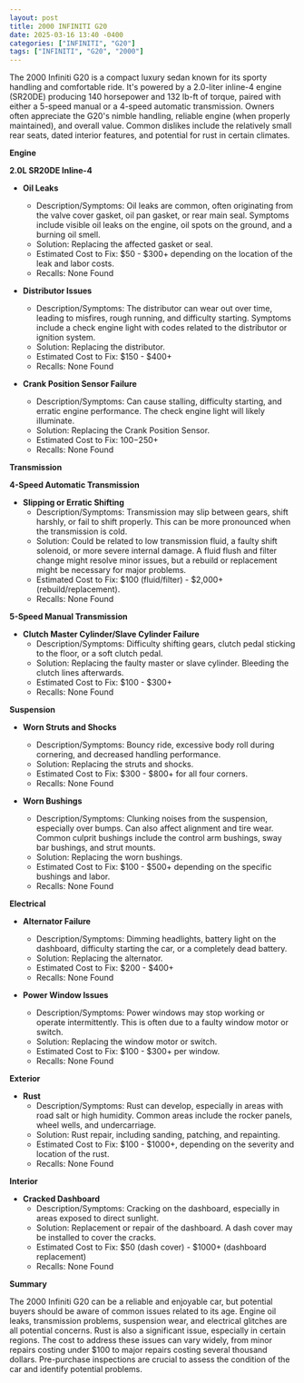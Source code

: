 ```yaml
---
layout: post
title: 2000 INFINITI G20
date: 2025-03-16 13:40 -0400
categories: ["INFINITI", "G20"]
tags: ["INFINITI", "G20", "2000"]
---
```

The 2000 Infiniti G20 is a compact luxury sedan known for its sporty handling and comfortable ride. It's powered by a 2.0-liter inline-4 engine (SR20DE) producing 140 horsepower and 132 lb-ft of torque, paired with either a 5-speed manual or a 4-speed automatic transmission. Owners often appreciate the G20's nimble handling, reliable engine (when properly maintained), and overall value. Common dislikes include the relatively small rear seats, dated interior features, and potential for rust in certain climates.

**Engine**

**2.0L SR20DE Inline-4**

*   **Oil Leaks**
    *   Description/Symptoms: Oil leaks are common, often originating from the valve cover gasket, oil pan gasket, or rear main seal. Symptoms include visible oil leaks on the engine, oil spots on the ground, and a burning oil smell.
    *   Solution: Replacing the affected gasket or seal.
    *   Estimated Cost to Fix: $50 - $300+ depending on the location of the leak and labor costs.
    *   Recalls: None Found

*   **Distributor Issues**
    *   Description/Symptoms: The distributor can wear out over time, leading to misfires, rough running, and difficulty starting. Symptoms include a check engine light with codes related to the distributor or ignition system.
    *   Solution: Replacing the distributor.
    *   Estimated Cost to Fix: $150 - $400+
    *   Recalls: None Found

*   **Crank Position Sensor Failure**
    *   Description/Symptoms: Can cause stalling, difficulty starting, and erratic engine performance. The check engine light will likely illuminate.
    *   Solution: Replacing the Crank Position Sensor.
    *   Estimated Cost to Fix: $100-$250+
    *   Recalls: None Found

**Transmission**

**4-Speed Automatic Transmission**

*   **Slipping or Erratic Shifting**
    *   Description/Symptoms: Transmission may slip between gears, shift harshly, or fail to shift properly. This can be more pronounced when the transmission is cold.
    *   Solution: Could be related to low transmission fluid, a faulty shift solenoid, or more severe internal damage. A fluid flush and filter change might resolve minor issues, but a rebuild or replacement might be necessary for major problems.
    *   Estimated Cost to Fix: $100 (fluid/filter) - $2,000+ (rebuild/replacement).
    *   Recalls: None Found

**5-Speed Manual Transmission**

*   **Clutch Master Cylinder/Slave Cylinder Failure**
    *   Description/Symptoms: Difficulty shifting gears, clutch pedal sticking to the floor, or a soft clutch pedal.
    *   Solution: Replacing the faulty master or slave cylinder. Bleeding the clutch lines afterwards.
    *   Estimated Cost to Fix: $100 - $300+
    *   Recalls: None Found

**Suspension**

*   **Worn Struts and Shocks**
    *   Description/Symptoms: Bouncy ride, excessive body roll during cornering, and decreased handling performance.
    *   Solution: Replacing the struts and shocks.
    *   Estimated Cost to Fix: $300 - $800+ for all four corners.
    *   Recalls: None Found

*   **Worn Bushings**
    *   Description/Symptoms: Clunking noises from the suspension, especially over bumps. Can also affect alignment and tire wear. Common culprit bushings include the control arm bushings, sway bar bushings, and strut mounts.
    *   Solution: Replacing the worn bushings.
    *   Estimated Cost to Fix: $100 - $500+ depending on the specific bushings and labor.
    *   Recalls: None Found

**Electrical**

*   **Alternator Failure**
    *   Description/Symptoms: Dimming headlights, battery light on the dashboard, difficulty starting the car, or a completely dead battery.
    *   Solution: Replacing the alternator.
    *   Estimated Cost to Fix: $200 - $400+
    *   Recalls: None Found

*   **Power Window Issues**
    *   Description/Symptoms: Power windows may stop working or operate intermittently. This is often due to a faulty window motor or switch.
    *   Solution: Replacing the window motor or switch.
    *   Estimated Cost to Fix: $100 - $300+ per window.
    *   Recalls: None Found

**Exterior**

*   **Rust**
    *   Description/Symptoms: Rust can develop, especially in areas with road salt or high humidity. Common areas include the rocker panels, wheel wells, and undercarriage.
    *   Solution: Rust repair, including sanding, patching, and repainting.
    *   Estimated Cost to Fix: $100 - $1000+, depending on the severity and location of the rust.
    *   Recalls: None Found

**Interior**

*   **Cracked Dashboard**
    *   Description/Symptoms: Cracking on the dashboard, especially in areas exposed to direct sunlight.
    *   Solution: Replacement or repair of the dashboard. A dash cover may be installed to cover the cracks.
    *   Estimated Cost to Fix: $50 (dash cover) - $1000+ (dashboard replacement)
    *   Recalls: None Found

**Summary**

The 2000 Infiniti G20 can be a reliable and enjoyable car, but potential buyers should be aware of common issues related to its age. Engine oil leaks, transmission problems, suspension wear, and electrical glitches are all potential concerns. Rust is also a significant issue, especially in certain regions. The cost to address these issues can vary widely, from minor repairs costing under $100 to major repairs costing several thousand dollars. Pre-purchase inspections are crucial to assess the condition of the car and identify potential problems.

